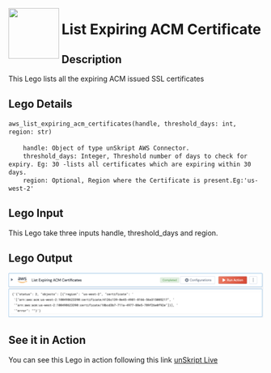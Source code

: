 [<img align="left" src="https://unskript.com/assets/favicon.png" width="100" height="100" style="padding-right: 5px">](https://unskript.com/assets/favicon.png) 
<h1>List Expiring ACM Certificate</h1>

## Description
This Lego lists all the expiring ACM issued SSL certificates


## Lego Details

    aws_list_expiring_acm_certificates(handle, threshold_days: int, region: str)

        handle: Object of type unSkript AWS Connector.
        threshold_days: Integer, Threshold number of days to check for expiry. Eg: 30 -lists all certificates which are expiring within 30 days.
        region: Optional, Region where the Certificate is present.Eg:'us-west-2'

## Lego Input
This Lego take three inputs handle, threshold_days and region.

## Lego Output
<img src="./1.png">


## See it in Action

You can see this Lego in action following this link [unSkript Live](https://us.app.unskript.io)